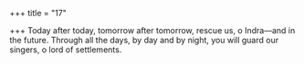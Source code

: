 +++
title = "17"

+++
Today after today, tomorrow after tomorrow, rescue us, o Indra—and  in the future.
Through all the days, by day and by night, you will guard our singers, o  lord of settlements.